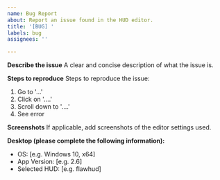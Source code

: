 ```yaml
---
name: Bug Report
about: Report an issue found in the HUD editor.
title: '[BUG] '
labels: bug
assignees: ''

---
```


**Describe the issue**
A clear and concise description of what the issue is.

**Steps to reproduce**
Steps to reproduce the issue:
1. Go to '...'
2. Click on '....'
3. Scroll down to '....'
4. See error

**Screenshots**
If applicable, add screenshots of the editor settings used.

**Desktop (please complete the following information):**
 - OS: [e.g. Windows 10, x64]
 - App Version: [e.g. 2.6]
 - Selected HUD: [e.g. flawhud]